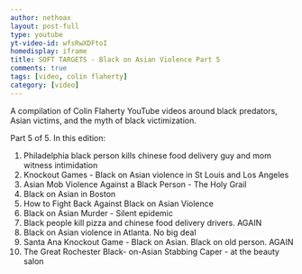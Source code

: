 ```yaml
---
author: nethoax
layout: post-full
type: youtube
yt-video-id: wfsRwXDFtoI
homedisplay: iframe
title: SOFT TARGETS - Black on Asian Violence Part 5
comments: true
tags: [video, colin flaherty]
category: [video]
---
```

A compilation of Colin Flaherty YouTube videos around black predators, Asian victims, and the myth of black victimization.

Part 5 of 5. In this edition:

1. Philadelphia black person kills chinese food delivery guy and mom witness intimidation
2. Knockout Games - Black on Asian violence in St Louis and Los Angeles
3. Asian Mob Violence Against a Black Person - The Holy Grail
4. Black on Asian in Boston
5. How to Fight Back Against Black on Asian Violence
6. Black on Asian Murder - Silent epidemic
7. Black people kill pizza and chinese food delivery drivers. AGAIN
8. Black on Asian violence in Atlanta. No big deal
9. Santa Ana Knockout Game - Black on Asian. Black on old person. AGAIN
10. The Great Rochester Black- on-Asian Stabbing Caper - at the beauty salon
